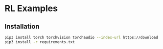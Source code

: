 # RL Examples

## Installation

```bash
pip3 install torch torchvision torchaudio --index-url https://download.pytorch.org/whl/cu118
pip3 install -r requirements.txt
```
